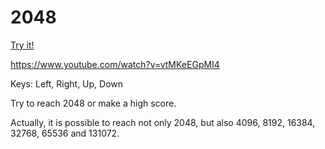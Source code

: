 # 2048

[Try it!](https://christernilsson.github.io/Lab/2019/021-2048/index.html)

https://www.youtube.com/watch?v=vtMKeEGpMI4

Keys: Left, Right, Up, Down

Try to reach 2048 or make a high score.

Actually, it is possible to reach not only 2048, but also 4096, 8192, 16384, 32768, 65536 and 131072.